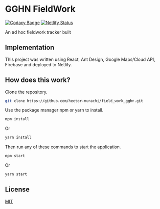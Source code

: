 # GGHN FieldWork

[![Codacy Badge](https://app.codacy.com/project/badge/Grade/e2622a917bbc4134bb25520c587bd031)](https://www.codacy.com/gh/hector-munachi/paginate_frontend_2/dashboard?utm_source=github.com&amp;utm_medium=referral&amp;utm_content=hector-munachi/paginate_frontend_2&amp;utm_campaign=Badge_Grade)
[![Netlify Status](https://api.netlify.com/api/v1/badges/c1714c90-a555-41c7-bfa9-24c8230281ff/deploy-status)](https://app.netlify.com/sites/hector-talentql-pipline-2/deploys)

An ad hoc fieldwork tracker built 

## Implementation

This project was written using React, Ant Design, Google Maps/Cloud API, Firebase and deployed to Netlify.

## How does this work?

Clone the repository.

```bash
git clone https://github.com/hector-munachi/field_work_gghn.git 
```

Use the package manager npm or yarn to install.

```bash
npm install 
```
Or
```bash
yarn install
```

Then run any of these commands to start the application.

```bash
npm start 
```
Or
```bash
yarn start
```

## License
[MIT](https://choosealicense.com/licenses/mit/)


